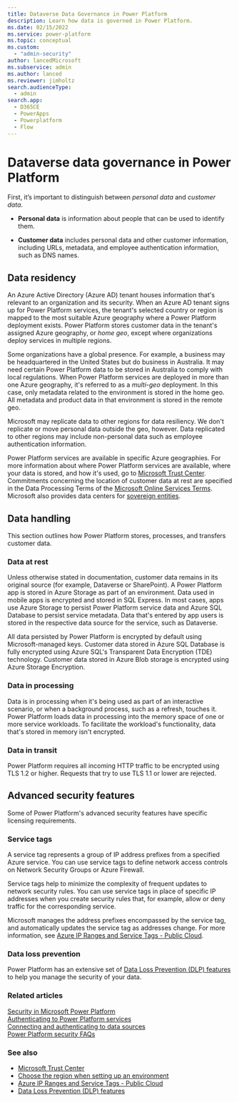 ```yaml
---
title: Dataverse Data Governance in Power Platform
description: Learn how data is governed in Power Platform.
ms.date: 02/15/2022
ms.service: power-platform
ms.topic: conceptual
ms.custom: 
  - "admin-security"
author: lancedMicrosoft
ms.subservice: admin
ms.author: lanced
ms.reviewer: jimholtz
search.audienceType: 
  - admin
search.app:
  - D365CE
  - PowerApps
  - Powerplatform
  - Flow
---
```

# Dataverse data governance in Power Platform

First, it’s important to distinguish between *personal data* and *customer data*.

- **Personal data** is information about people that can be used to identify them.

- **Customer data** includes personal data and other customer information, including URLs, metadata, and employee authentication information, such as DNS names.

## Data residency

An Azure Active Directory (Azure AD) tenant houses information that's relevant to an organization and its security. When an Azure AD tenant signs up for Power Platform services, the tenant's selected country or region is mapped to the most suitable Azure geography where a Power Platform deployment exists. Power Platform stores customer data in the tenant's assigned Azure geography, or *home geo*, except where organizations deploy services in multiple regions.

Some organizations have a global presence. For example, a business may be headquartered in the United States but do business in Australia. It may need certain Power Platform data to be stored in Australia to comply with local regulations. When Power Platform services are deployed in more than one Azure geography, it's referred to as a *multi-geo* deployment. In this case, only metadata related to the environment is stored in the home geo. All metadata and product data in that environment is stored in the remote geo.

Microsoft may replicate data to other regions for data resiliency. We don't replicate or move personal data outside the geo, however. Data replicated to other regions may include non-personal data such as employee authentication information.

Power Platform services are available in specific Azure geographies. For more information about where Power Platform services are available, where your data is stored, and how it's used, go to [Microsoft Trust Center](https://www.microsoft.com/trustcenter). Commitments concerning the location of customer data at rest are specified in the Data Processing Terms of the [Microsoft Online Services Terms](https://www.microsoftvolumelicensing.com/DocumentSearch.aspx?Mode=3&DocumentTypeId=31). Microsoft also provides data centers for [sovereign entities](../regions-overview.md).

## Data handling

This section outlines how Power Platform stores, processes, and transfers customer data.

### Data at rest

Unless otherwise stated in documentation, customer data remains in its original source (for example, Dataverse or SharePoint). A Power Platform app is stored in Azure Storage as part of an environment. Data used in mobile apps is encrypted and stored in SQL Express. In most cases, apps use Azure Storage to persist Power Platform service data and Azure SQL Database to persist service metadata. Data that's entered by app users is stored in the respective data source for the service, such as Dataverse.

All data persisted by Power Platform is encrypted by default using Microsoft-managed keys. Customer data stored in Azure SQL Database is fully encrypted using Azure SQL's Transparent Data Encryption (TDE) technology. Customer data stored in Azure Blob storage is encrypted using Azure Storage Encryption.

### Data in processing

Data is in processing when it's being used as part of an interactive scenario, or when a background process, such as a refresh, touches it. Power Platform loads data in processing into the memory space of one or more service workloads. To facilitate the workload's functionality, data that's stored in memory isn't encrypted.

### Data in transit

Power Platform requires all incoming HTTP traffic to be encrypted using TLS 1.2 or higher. Requests that try to use TLS 1.1 or lower are rejected.

## Advanced security features

Some of Power Platform's advanced security features have specific licensing requirements.

### Service tags

A service tag represents a group of IP address prefixes from a specified Azure service. You can use service tags to define network access controls on Network Security Groups or Azure Firewall.

Service tags help to minimize the complexity of frequent updates to network security rules. You can use service tags in place of specific IP addresses when you create security rules that, for example, allow or deny traffic for the corresponding service.

Microsoft manages the address prefixes encompassed by the service tag, and automatically updates the service tag as addresses change. For more information, see [Azure IP Ranges and Service Tags - Public Cloud](https://www.microsoft.com/download/details.aspx?id=56519).

### Data loss prevention

Power Platform has an extensive set of [Data Loss Prevention (DLP) features](../prevent-data-loss.md) to help you manage the security of your data.  

### Related articles

[Security in Microsoft Power Platform](./overview.md)  
[Authenticating to Power Platform services](./authenticate-services.md)  
[Connecting and authenticating to data sources](./connect-data-sources.md)  
[Power Platform security FAQs](./faqs.md)  

### See also

- [Microsoft Trust Center](https://www.microsoft.com/trustcenter)
- [Choose the region when setting up an environment](../regions-overview.md)
- [Azure IP Ranges and Service Tags - Public Cloud](https://www.microsoft.com/download/details.aspx?id=56519)
- [Data Loss Prevention (DLP) features](../prevent-data-loss.md)
